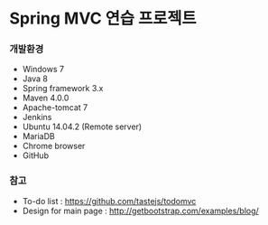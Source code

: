 # Spring MVC 연습 프로젝트

### 개발환경
* Windows 7
* Java 8
* Spring framework 3.x
* Maven 4.0.0
* Apache-tomcat 7
* Jenkins
* Ubuntu 14.04.2 (Remote server)
* MariaDB
* Chrome browser
* GitHub

### 참고
* To-do list : https://github.com/tastejs/todomvc
* Design for main page : http://getbootstrap.com/examples/blog/
